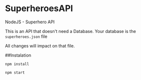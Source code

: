 # SuperheroesAPI
NodeJS - Superhero API

This is an API that doesn't need a Database.
Your database is the `superheroes.json` file

All changes will impact on that file.


##Instalation

`npm install`

`npm start`
